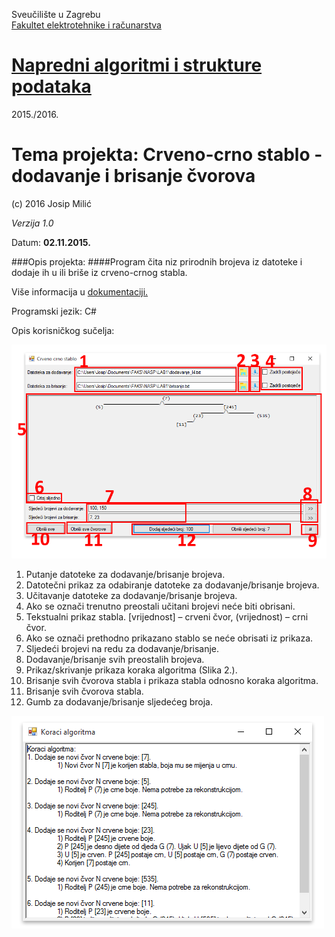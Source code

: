 Sveučilište u Zagrebu<br>
<a href="http://www.fer.unizg.hr">Fakultet elektrotehnike i računarstva</a>

# <a href="http://www.fer.unizg.hr/predmet/nasp">Napredni algoritmi i strukture podataka</a>

2015./2016.

# Tema projekta: Crveno-crno stablo - dodavanje i brisanje čvorova 


(c) 2016 Josip Milić

*Verzija 1.0*

Datum: **02.11.2015.**<br>

###Opis projekta:
####Program čita niz prirodnih brojeva iz datoteke i dodaje ih u ili briše iz crveno-crnog stabla.

Više informacija u <a href="https://github.com/josip-milic/NASP-red-black-Tree/blob/master/NASP-LAB1-RB_Stablo-Josip_Milic_0036456339-dokumentacija.pdf">dokumentaciji.</a>

Programski jezik: C#

Opis korisničkog sučelja:

<img src="https://github.com/josip-milic/NASP-red-black-Tree/blob/master/Slike/nasp_lab1_gui_1.png"></img>

<ol>
<li>Putanje datoteke za dodavanje/brisanje brojeva.</li>
<li>Datotečni prikaz za odabiranje datoteke za dodavanje/brisanje brojeva.</li>
<li>Učitavanje datoteke za dodavanje/brisanje brojeva.</li>
<li>Ako se označi trenutno preostali učitani brojevi neće biti obrisani.</li>
<li>Tekstualni prikaz stabla. [vrijednost] – crveni čvor, (vrijednost) – crni čvor.</li>
<li>Ako se označi prethodno prikazano stablo se neće obrisati iz prikaza.</li>
<li>Sljedeći brojevi na redu za dodavanje/brisanje.</li>
<li>Dodavanje/brisanje svih preostalih brojeva.</li>
<li>Prikaz/skrivanje prikaza koraka algoritma (Slika 2.).</li>
<li>Brisanje svih čvorova stabla i prikaza stabla odnosno koraka algoritma.</li>
<li>Brisanje svih čvorova stabla.</li>
<li>Gumb za dodavanje/brisanje sljedećeg broja.</li>
</ol>

<img src="https://github.com/josip-milic/NASP-red-black-Tree/blob/master/Slike/nasp_lab1_gui_2.png"></img>
